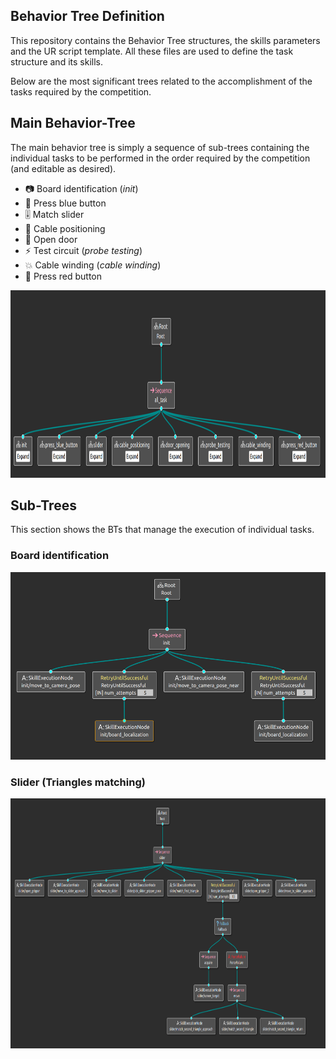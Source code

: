 ## Behavior Tree Definition

This repository contains the Behavior Tree structures, the skills parameters and the UR script template.
All these files are used to define the task structure and its skills.

Below are the most significant trees related to the accomplishment of the tasks required by the competition.

## Main Behavior-Tree
The main behavior tree is simply a sequence of sub-trees containing the individual tasks to be performed in the order required by the competition (and editable as desired).

- 📷 Board identification (*init*)
- 🔵 Press blue button
- 🎚️ Match slider
- 🔌 Cable positioning
- 🚪 Open door
- ⚡ Test circuit (*probe testing*)
- 💥 Cable winding (*cable winding*)
- 🔴 Press red button
 
<p align="center">
  <img height="300" src="https://github.com/JRL-CARI-CNR-UNIBS/Robothon2023/blob/master/robothon2023_images/mainBT.png">
</p>

## Sub-Trees
This section shows the BTs that manage the execution of individual tasks.

### Board identification

<p align="center">
  <img height="300" src="https://github.com/JRL-CARI-CNR-UNIBS/Robothon2023/blob/master/robothon2023_images/boardIdentificationBT.png">
</p>

### Slider (Triangles matching)

<p align="center">
  <img height="400" src="https://github.com/JRL-CARI-CNR-UNIBS/Robothon2023/blob/master/robothon2023_images/sliderBT.png">
</p>

